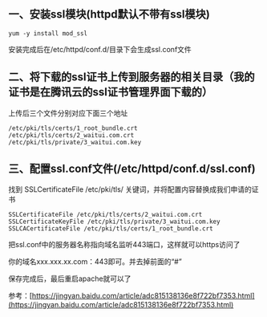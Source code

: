 ## 一、安装ssl模块(httpd默认不带有ssl模块)
```
yum -y install mod_ssl
```
安装完成后在/etc/httpd/conf.d/目录下会生成ssl.conf文件

## 二、将下载的ssl证书上传到服务器的相关目录（我的证书是在腾讯云的ssl证书管理界面下载的）

上传后三个文件分别对应下面三个地址
```
/etc/pki/tls/certs/1_root_bundle.crt
/etc/pki/tls/certs/2_waitui.com.crt
/etc/pki/tls/private/3_waitui.com.key
```

## 三、配置ssl.conf文件(/etc/httpd/conf.d/ssl.conf)

找到 SSLCertificateFile /etc/pki/tls/ 关键词，并将配置内容替换成我们申请的证书
```
SSLCertificateFile /etc/pki/tls/certs/2_waitui.com.crt
SSLCertificateKeyFile /etc/pki/tls/private/3_waitui.com.key
SSLCACertificateFile /etc/pki/tls/certs/1_root_bundle.crt
```
把ssl.conf中的服务器名称指向域名监听443端口，这样就可以https访问了

你的域名xxx.xxx.xx.com：443即可。并去掉前面的“#”

保存完成后，最后重启apache就可以了

参考：[https://jingyan.baidu.com/article/adc815138136e8f722bf7353.html](https://jingyan.baidu.com/article/adc815138136e8f722bf7353.html)
